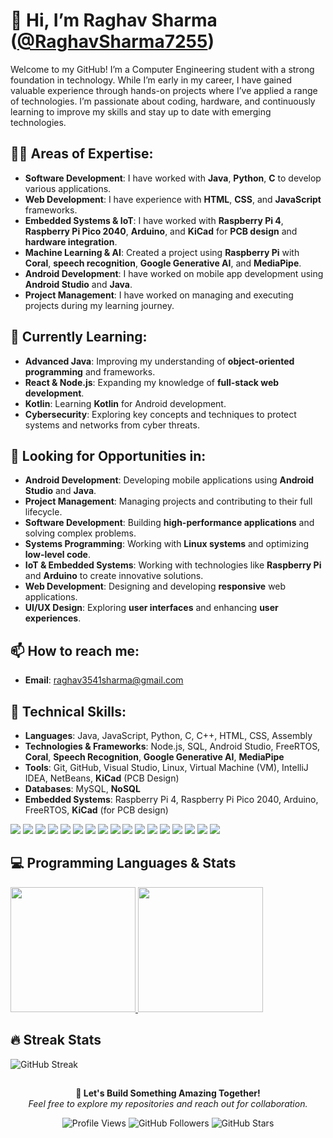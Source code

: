 # 👋 Hi, I’m **Raghav Sharma** ([@RaghavSharma7255](https://github.com/RaghavSharma7255))

Welcome to my GitHub! I’m a Computer Engineering student with a strong foundation in technology. While I’m early in my career, I have gained valuable experience through hands-on projects where I’ve applied a range of technologies. I’m passionate about coding, hardware, and continuously learning to improve my skills and stay up to date with emerging technologies.
## 👨‍💻 Areas of Expertise:
- **Software Development**: I have worked with **Java**, **Python**, **C** to develop various applications.
- **Web Development**: I have experience with **HTML**, **CSS**, and **JavaScript** frameworks.
- **Embedded Systems & IoT**: I have worked with **Raspberry Pi 4**, **Raspberry Pi Pico 2040**, **Arduino**, and **KiCad** for **PCB design** and **hardware integration**.
- **Machine Learning & AI**: Created a project using **Raspberry Pi** with **Coral**, **speech recognition**, **Google Generative AI**, and **MediaPipe**.
- **Android Development**: I have worked on mobile app development using **Android Studio** and **Java**.
- **Project Management**: I have worked on managing and executing projects during my learning journey.

## 🌱 Currently Learning:
- **Advanced Java**: Improving my understanding of **object-oriented programming** and frameworks.
- **React & Node.js**: Expanding my knowledge of **full-stack web development**.
- **Kotlin**: Learning **Kotlin** for Android development.
- **Cybersecurity**: Exploring key concepts and techniques to protect systems and networks from cyber threats.

## 💼 Looking for Opportunities in:
- **Android Development**: Developing mobile applications using **Android Studio** and **Java**.
- **Project Management**: Managing projects and contributing to their full lifecycle.
- **Software Development**: Building **high-performance applications** and solving complex problems.
- **Systems Programming**: Working with **Linux systems** and optimizing **low-level code**.
- **IoT & Embedded Systems**: Working with technologies like **Raspberry Pi** and **Arduino** to create innovative solutions.
- **Web Development**: Designing and developing **responsive** web applications.
- **UI/UX Design**: Exploring **user interfaces** and enhancing **user experiences**.

## 📫 How to reach me:
- **Email**: [raghav3541sharma@gmail.com](mailto:raghav3541sharma@gmail.com)

## 🔧 Technical Skills:
- **Languages**: Java, JavaScript, Python, C, C++, HTML, CSS, Assembly
- **Technologies & Frameworks**: Node.js, SQL, Android Studio, FreeRTOS, **Coral**, **Speech Recognition**, **Google Generative AI**, **MediaPipe**
- **Tools**: Git, GitHub, Visual Studio, Linux, Virtual Machine (VM), IntelliJ IDEA, NetBeans, **KiCad** (PCB Design)
- **Databases**: MySQL, **NoSQL**
- **Embedded Systems**: Raspberry Pi 4, Raspberry Pi Pico 2040, Arduino, FreeRTOS, **KiCad** (for PCB design)

<p>
  <img src="https://img.shields.io/badge/Java-ED8B00?style=for-the-badge&logo=java&logoColor=white" />
  <img src="https://img.shields.io/badge/JavaScript-F7DF1E?style=for-the-badge&logo=javascript&logoColor=black" />
  <img src="https://img.shields.io/badge/Python-3776AB?style=for-the-badge&logo=python&logoColor=white" />
  <img src="https://img.shields.io/badge/C-00599C?style=for-the-badge&logo=c&logoColor=white" />
  <img src="https://img.shields.io/badge/C%2B%2B-00599C?style=for-the-badge&logo=c%2B%2B&logoColor=white" />
  <img src="https://img.shields.io/badge/HTML-E34F26?style=for-the-badge&logo=html5&logoColor=white" />
  <img src="https://img.shields.io/badge/CSS-1572B6?style=for-the-badge&logo=css3&logoColor=white" />
  <img src="https://img.shields.io/badge/Assembly-6E4C32?style=for-the-badge&logo=assembly&logoColor=white" />
  <img src="https://img.shields.io/badge/Node.js-339933?style=for-the-badge&logo=node.js&logoColor=white" />
  <img src="https://img.shields.io/badge/Android%20Studio-3DDC84?style=for-the-badge&logo=androidstudio&logoColor=black" />
  <img src="https://img.shields.io/badge/FreeRTOS-00A6A6?style=for-the-badge&logo=freertos&logoColor=white" />
  <img src="https://img.shields.io/badge/Git-F05032?style=for-the-badge&logo=git&logoColor=white" />
  <img src="https://img.shields.io/badge/GitHub-181717?style=for-the-badge&logo=github&logoColor=white" />
  <img src="https://img.shields.io/badge/Visual%20Studio-5C2D91?style=for-the-badge&logo=visual-studio&logoColor=white" />
  <img src="https://img.shields.io/badge/Raspberry%20Pi-BC2A8D?style=for-the-badge&logo=raspberrypi&logoColor=white" />
  <img src="https://img.shields.io/badge/Raspberry%20Pi%20Pico-2774BB?style=for-the-badge&logo=raspberrypi&logoColor=white" />
  <img src="https://img.shields.io/badge/Arduino-00979D?style=for-the-badge&logo=arduino&logoColor=white" />
</p>

  
## 💻 Programming Languages & Stats
<!-- Display Stats and Languages Side by Side -->
<p>
  <a href="https://github.com/raghavsharma7255/github-readme-stats">
    <img height="200" src="https://stat-ashy.vercel.app/api?username=raghavsharma7255&theme=transparent&show_icons=true&rank_icon=github" />
  </a>

  <a href="https://github.com/raghavsharma7255/convoychat">
    <img height="200" src="https://stat-ashy.vercel.app/api/top-langs?username=raghavsharma7255&theme=transparent&layout=compact&langs_count=8&card_width=450" />
  </a>

</p>

<!-- Streak Stats -->
## 🔥  Streak Stats
![GitHub Streak](https://github-readme-streak-stats.herokuapp.com/?user=raghavsharma7255&theme=transparent)

<!--
  <a href="https://github.com/raghavsharma7255/convoychat">
    <img height="200" src="https://github-readme-stats.vercel.app/api/top-langs?username=raghavsharma7255&theme=transparent&layout=compact&langs_count=8&card_width=320" />
  </a>
</p>
--->
##
<!-- Footer Section -->
<p align="center">
  <strong>🚀 Let's Build Something Amazing Together!</strong><br>
  <em>Feel free to explore my repositories and reach out for collaboration.</em>  
</p>



<p align="center">
  <img src="https://komarev.com/ghpvc/?username=raghavsharma7255&color=blue&style=flat-square" alt="Profile Views" />
  <img src="https://img.shields.io/github/followers/raghavsharma7255?style=social" alt="GitHub Followers" />
  <img src="https://img.shields.io/github/stars/raghavsharma7255?style=social" alt="GitHub Stars" />
</p>




<!---
RaghavSharma7255/RaghavSharma7255 is a ✨ special ✨ repository because its `README.md` (this file) appears on your GitHub profile.
You can click the Preview link to take a look at your changes.
--->
